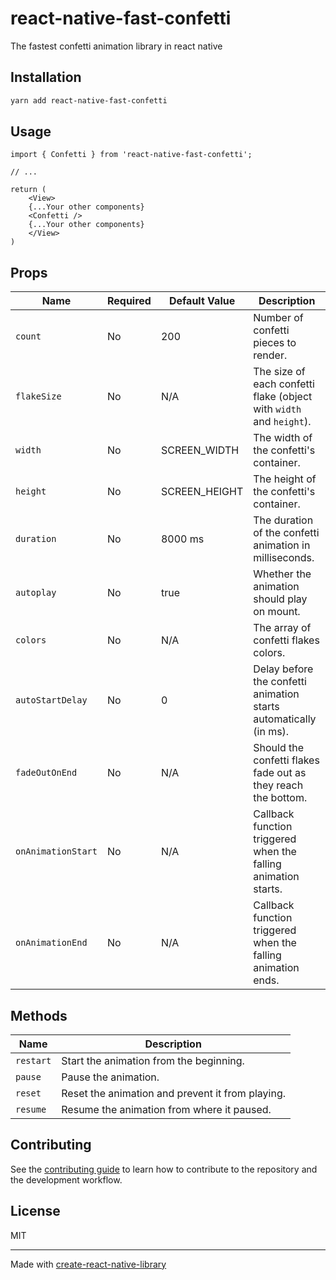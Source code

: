 # react-native-fast-confetti

The fastest confetti animation library in react native

## Installation

```sh
yarn add react-native-fast-confetti
```

## Usage


```tsx
import { Confetti } from 'react-native-fast-confetti';

// ...

return (
    <View>
    {...Your other components}
    <Confetti />
    {...Your other components}
    </View>
)
```

## Props

| Name               | Required | Default Value   | Description                                                        |
|--------------------|----------|-----------------|--------------------------------------------------------------------|
| `count`            | No       | 200             | Number of confetti pieces to render.                               |
| `flakeSize`        | No       | N/A             | The size of each confetti flake (object with `width` and `height`).|
| `width`            | No       | SCREEN_WIDTH    | The width of the confetti's container.                             |
| `height`           | No       | SCREEN_HEIGHT   | The height of the confetti's container.                            |
| `duration`         | No       | 8000 ms         | The duration of the confetti animation in milliseconds.            |
| `autoplay`         | No       | true            | Whether the animation should play on mount.                        |
| `colors`           | No       | N/A             | The array of confetti flakes colors.                               |
| `autoStartDelay`   | No       | 0               | Delay before the confetti animation starts automatically (in ms).  |
| `fadeOutOnEnd`     | No       | N/A             | Should the confetti flakes fade out as they reach the bottom.      |
| `onAnimationStart` | No       | N/A             | Callback function triggered when the falling animation starts.      |
| `onAnimationEnd`   | No       | N/A             | Callback function triggered when the falling animation ends.        |

## Methods

| Name      | Description                                          |
|-----------|------------------------------------------------------|
| `restart` | Start the animation from the beginning.              |
| `pause`   | Pause the animation.                                 |
| `reset`   | Reset the animation and prevent it from playing.     |
| `resume`  | Resume the animation from where it paused.           |


## Contributing

See the [contributing guide](CONTRIBUTING.md) to learn how to contribute to the repository and the development workflow.

## License

MIT

---

Made with [create-react-native-library](https://github.com/callstack/react-native-builder-bob)
